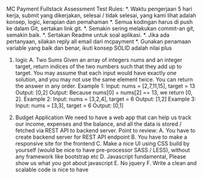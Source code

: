 MC Payment Fullstack Assessment Test
Rules:
*. Waktu pengerjaan 5 hari kerja, submit yang dikerjakan, selesai / tidak selesai, yang kami
lihat adalah konsep, logic, kerapian dan pemahaman
*. Semua kodingan harus di push ke dalam Git, sertakan link git.
*. Semakin sering melakukan commit-an git, semakin baik.
*. Sertakan Readme untuk soal aplikasi.
*. Jika ada pertanyaan, silakan reply all email dari mcpayment
*. Gunakan penamaan variable yang baik dan benar, ikuti konsep SOLID adalah nilai plus


1. logic
A. Two Sums
Given an array of integers nums and an integer target, return indices of the two numbers
such that they add up to target.
You may assume that each input would have exactly one solution, and you may not use
the same element twice. You can return the answer in any order.
Example 1:
Input: nums = [2,7,11,15], target = 13
Output: [0,2]
Output: Because nums[0] + nums[2] == 13, we return [0, 2].
Example 2:
Input: nums = [3,2,4], target = 6
Output: [1,2]
Example 3:
Input: nums = [3,3], target = 6
Output: [0,1]


2. Budget Application
We need to have a web app that can help us track our income, expenses and the balance,
and all the data is stored / fetched via REST API to backend server.
Point to review:
  A. You have to create backend server for REST API endpoint
  B. You have to make a responsive site for the frontend
  C. Make a nice UI using CSS build by yourself (would be nice to have pre-processor
      SASS / LESS), without any framework like bootstrap etc
  D. Javascript fundamental, Please show us what you got about javascript
  E. No jquery
  F. Write a clean and scalable code is nice to have
